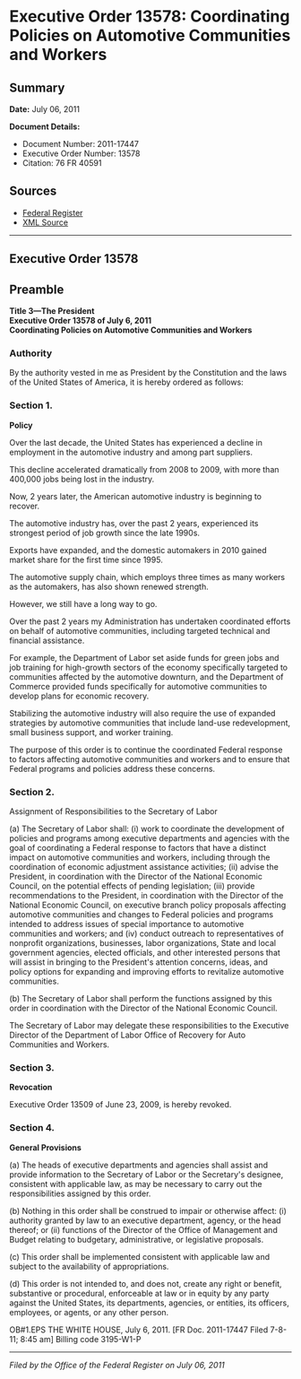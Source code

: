# Executive Order 13578: Coordinating Policies on Automotive Communities and Workers

## Summary

**Date:** July 06, 2011

**Document Details:**
- Document Number: 2011-17447
- Executive Order Number: 13578
- Citation: 76 FR 40591

## Sources
- [Federal Register](https://www.federalregister.gov/documents/2011/07/11/2011-17447/coordinating-policies-on-automotive-communities-and-workers)
- [XML Source](https://www.federalregister.gov/documents/full_text/xml/2011/07/11/2011-17447.xml)

---

## Executive Order 13578

## Preamble

**Title 3—The President**  
**Executive Order 13578 of July 6, 2011**  
**Coordinating Policies on Automotive Communities and Workers**

### Authority

By the authority vested in me as President by the Constitution and the laws of the United States of America, it is hereby ordered as follows:
### Section 1.

**Policy**

Over the last decade, the United States has experienced a decline in employment in the automotive industry and among part suppliers.

This decline accelerated dramatically from 2008 to 2009, with more than 400,000 jobs being lost in the industry.

Now, 2 years later, the American automotive industry is beginning to recover.

The automotive industry has, over the past 2 years, experienced its strongest period of job growth since the late 1990s.

Exports have expanded, and the domestic automakers in 2010 gained market share for the first time since 1995.

The automotive supply chain, which employs three times as many workers as the automakers, has also shown renewed strength.

However, we still have a long way to go.

Over the past 2 years my Administration has undertaken coordinated efforts on behalf of automotive communities, including targeted technical and financial assistance.

For example, the Department of Labor set aside funds for green jobs and job training for high-growth sectors of the economy specifically targeted to communities affected by the automotive downturn, and the Department of Commerce provided funds specifically for automotive communities to develop plans for economic recovery.

Stabilizing the automotive industry will also require the use of expanded strategies by automotive communities that include land-use redevelopment, small business support, and worker training.

The purpose of this order is to continue the coordinated Federal response to factors affecting automotive communities and workers and to ensure that Federal programs and policies address these concerns.
### Section 2.

Assignment of Responsibilities to the Secretary of Labor

(a) The Secretary of Labor shall:
    (i) work to coordinate the development of policies and programs among executive departments and agencies with the goal of coordinating a Federal response to factors that have a distinct impact on automotive communities and workers, including through the coordination of economic adjustment assistance activities;
    (ii) advise the President, in coordination with the Director of the National Economic Council, on the potential effects of pending legislation;
    (iii) provide recommendations to the President, in coordination with the Director of the National Economic Council, on executive branch policy proposals affecting automotive communities and changes to Federal policies and programs intended to address issues of special importance to automotive communities and workers; and
    (iv) conduct outreach to representatives of nonprofit organizations, businesses, labor organizations, State and local government agencies, elected officials, and other interested persons that will assist in bringing to the President's attention concerns, ideas, and policy options for expanding and improving efforts to revitalize automotive communities.

(b) The Secretary of Labor shall perform the functions assigned by this order in coordination with the Director of the National Economic Council.

The Secretary of Labor may delegate these responsibilities to the Executive Director of the Department of Labor Office of Recovery for Auto Communities and Workers.
### Section 3.

**Revocation**

Executive Order 13509 of June 23, 2009, is hereby revoked.
### Section 4.

**General Provisions**

(a) The heads of executive departments and agencies shall assist and provide information to the Secretary of Labor or the Secretary's designee, consistent with applicable law, as may be necessary to carry out the responsibilities assigned by this order.

(b) Nothing in this order shall be construed to impair or otherwise affect:
    (i) authority granted by law to an executive department, agency, or the head thereof; or 
    (ii) functions of the Director of the Office of Management and Budget relating to budgetary, administrative, or legislative proposals.

(c) This order shall be implemented consistent with applicable law and subject to the availability of appropriations.

(d) This order is not intended to, and does not, create any right or benefit, substantive or procedural, enforceable at law or in equity by any party against the United States, its departments, agencies, or entities, its officers, employees, or agents, or any other person.

OB#1.EPS
THE WHITE HOUSE,
July 6, 2011.
[FR Doc. 2011-17447
Filed 7-8-11; 8:45 am]
Billing code 3195-W1-P

---

*Filed by the Office of the Federal Register on July 06, 2011*
